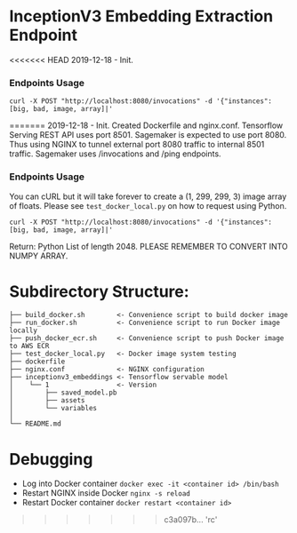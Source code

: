 # InceptionV3 Embedding Extraction Endpoint

<<<<<<< HEAD
2019-12-18 - Init.

### Endpoints Usage

```
curl -X POST "http://localhost:8080/invocations" -d '{"instances": [big, bad, image, array]|'
```
=======
2019-12-18 - Init. Created Dockerfile and nginx.conf. Tensorflow Serving REST API uses port 8501. Sagemaker is expected to use port 8080. Thus using NGINX to tunnel external port 8080 traffic to internal 8501 traffic. Sagemaker uses /invocations and /ping endpoints. 

### Endpoints Usage

You can cURL but it will take forever to create a (1, 299, 299, 3) image array of floats. Please see `test_docker_local.py` on how to request using Python.
```
curl -X POST "http://localhost:8080/invocations" -d '{"instances": [big, bad, image, array]|'
```

Return: Python List of length 2048. PLEASE REMEMBER TO CONVERT INTO NUMPY ARRAY.
 
# Subdirectory Structure:
```
├── build_docker.sh        <- Convenience script to build docker image
├── run_docker.sh          <- Convenience script to run Docker image locally
├── push_docker_ecr.sh     <- Convenience script to push Docker image to AWS ECR
├── test_docker_local.py   <- Docker image system testing       
├── dockerfile 
├── nginx.conf             <- NGINX configuration
├── inceptionv3_embeddings <- Tensorflow servable model
│    └── 1                 <- Version
│        ├── saved_model.pb
│        ├── assets
│        └── variables
│
└── README.md
```

# Debugging

- Log into Docker container `docker exec -it <container id> /bin/bash`
- Restart NGINX inside Docker `nginx -s reload`
- Restart Docker container `docker restart <container id>`
>>>>>>> c3a097b... 'rc'
